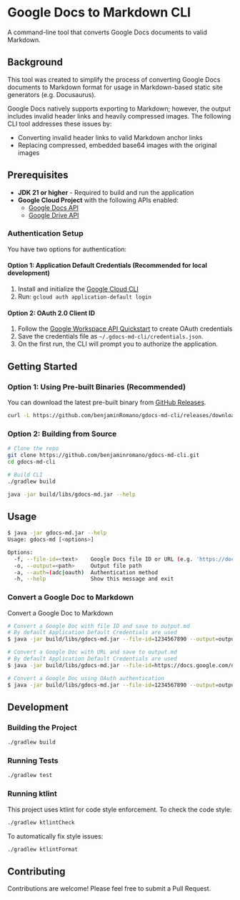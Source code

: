 # Google Docs to Markdown CLI

A command-line tool that converts Google Docs documents to valid Markdown.

## Background

This tool was created to simplify the process of converting Google Docs documents to Markdown format for usage in Markdown-based static site generators (e.g. Docusaurus).

Google Docs natively supports exporting to Markdown; however, the output includes invalid header links and heavily
compressed images. The following CLI tool addresses these issues by:

- Converting invalid header links to valid Markdown anchor links
- Replacing compressed, embedded base64 images with the original images

## Prerequisites

- **JDK 21 or higher** - Required to build and run the application
- **Google Cloud Project** with the following APIs enabled:
  - [Google Docs API](https://console.cloud.google.com/apis/api/docs.googleapis.com/)
  - [Google Drive API](https://console.cloud.google.com/apis/api/drive.googleapis.com/)

### Authentication Setup

You have two options for authentication:

#### Option 1: Application Default Credentials (Recommended for local development)

1. Install and initialize the [Google Cloud CLI](https://cloud.google.com/sdk/docs/install)
2. Run: `gcloud auth application-default login`

#### Option 2: OAuth 2.0 Client ID

1. Follow the [Google Workspace API Quickstart](https://developers.google.com/workspace/drive/api/quickstart/java#set-up-environment) to create OAuth credentials
2. Save the credentials file as `~/.gdocs-md-cli/credentials.json`.
3. On the first run, the CLI will prompt you to authorize the application.

## Getting Started

### Option 1: Using Pre-built Binaries (Recommended)

You can download the latest pre-built binary from [GitHub Releases](https://github.com/benjaminromano/gdocs-md-cli/releases).

```bash
curl -L https://github.com/benjaminRomano/gdocs-md-cli/releases/download/1.0/gdocs-md.jar -o gdocs-md.jar
```

### Option 2: Building from Source

```bash
# Clone the repo
git clone https://github.com/benjaminromano/gdocs-md-cli.git
cd gdocs-md-cli

# Build CLI
./gradlew build

java -jar build/libs/gdocs-md.jar --help
```

## Usage

```bash
$ java -jar gdocs-md.jar --help
Usage: gdocs-md [<options>]

Options:
  -f, --file-id=<text>    Google Docs file ID or URL (e.g. 'https://docs.google.com/document/d/...')
  -o, --output=<path>     Output file path
  -a, --auth=(adc|oauth)  Authentication method
  -h, --help              Show this message and exit
```

### Convert a Google Doc to Markdown

Convert a Google Doc to Markdown

```bash
# Convert a Google Doc with file ID and save to output.md
# By default Application Default Credentials are used
$ java -jar build/libs/gdocs-md.jar --file-id=1234567890 --output=output.md

# Convert a Google Doc with URL and save to output.md
# By default Application Default Credentials are used
$ java -jar build/libs/gdocs-md.jar --file-id=https://docs.google.com/document/d/1234567890 --output=output.md

# Convert a Google Doc using OAuth authentication
$ java -jar build/libs/gdocs-md.jar --file-id=1234567890 --output=output.md --auth=oauth
```

## Development

### Building the Project

```bash
./gradlew build
```

### Running Tests

```bash
./gradlew test
```

### Running ktlint

This project uses ktlint for code style enforcement. To check the code style:

```bash
./gradlew ktlintCheck
```

To automatically fix style issues:

```bash
./gradlew ktlintFormat
```

## Contributing

Contributions are welcome! Please feel free to submit a Pull Request.
